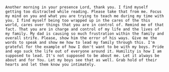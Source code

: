 	Another morning in your presence Lord, thank you. I find myself getting too distracted while reading. Please take that from me. Focus my mind on you and what you are trying to teach me during my time with you. I find myself being too wrapped up in the cares of the this world, cares over things that you are in control of. Remind me of that fact. That you are in charge and control of my life and the lives of my family. My dad is causing so much frustration within the family and overall strife. Please, show him the error of his ways. Give me the words to speak and show me how to lead my family through this. I'm grateful for the example of how I don't want to be with my boys. Pride and ego suck the life out of everyone around it. Humility is how I am supposed to lead. It's not supposed to be about me. Let it always be about and for You. Let my boys see that as well. Grab hold of their hearts and let them know you intimately.
